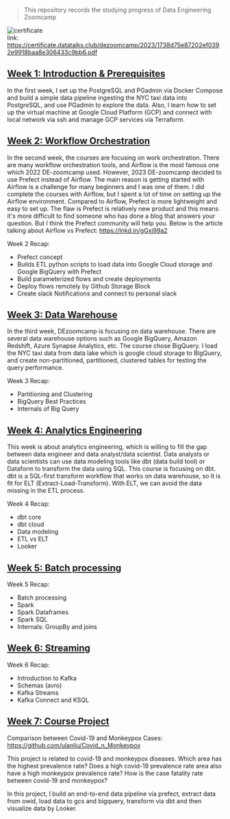 > This repository records the studying progress of Data Engineering Zoomcamp

![certificate](image/certificate.png)  
link: https://certificate.datatalks.club/dezoomcamp/2023/1738d75e87202ef0392e9918baa8e306433c9bb6.pdf  

## [Week 1: Introduction & Prerequisites](https://github.com/DataTalksClub/data-engineering-zoomcamp/tree/main/week_1_basics_n_setup)
  
In the first week, I set up the PostgreSQL and PGadmin via Docker Compose and build a simple data pipeline ingesting the NYC taxi data into PostgreSQL, and use PGadmin to explore the data. Also, I learn how to set up the virtual machine at Google Cloud Platform (GCP) and connect with local network via ssh and manage GCP services via Terraform.
  
## [Week 2: Workflow Orchestration](https://github.com/DataTalksClub/data-engineering-zoomcamp/tree/main/week_2_workflow_orchestration)

In the second week, the courses are focusing on work orchestration. There are many workflow orchestration tools, and Airflow is the most famous one which 2022 DE-zoomcamp used. However, 2023 DE-zoomcamp decided to use Prefect instead of Airflow. The main reason is getting started with Airflow is a challenge for many beginners and I was one of them. I did complete the courses with Airflow, but I spent a lot of time on setting up the Airflow environment. Compared to Airflow, Prefect is more lightweight and easy to set up. The flaw is Prefect is relatively new product and this means it's more difficult to find someone who has done a blog that answers your question. But I think the Prefect community will help you.
Below is the article talking about Airflow vs Prefect:
https://lnkd.in/gGxj99a2
  
Week 2 Recap:
- Prefect concept
- Builds ETL python scripts to load data into Google Cloud storage  and Google BigQuery with Prefect
- Build parameterized flows and create deployments
- Deploy flows remotely by Github Storage Block
- Create slack Notifications and connect to personal slack

## [Week 3: Data Warehouse](https://github.com/DataTalksClub/data-engineering-zoomcamp/tree/main/week_3_data_warehouse)
  
In the third week, DEzoomcamp is focusing on data warehouse. There are several data warehouse options such as Google BigQuery, Amazon Redshift, Azure Synapse Analytics, etc. The course chose BigQuery. 
I load the NYC taxi data from data lake which is google cloud storage to BigQuery, and create non-partitioned, partitioned, clustered tables for testing the query performance.

Week 3 Recap:
- Partitioning and Clustering
- BigQuery Best Practices
- Internals of Big Query
  
## [Week 4: Analytics Engineering](https://github.com/DataTalksClub/data-engineering-zoomcamp/tree/main/week_4_analytics_engineering)

This week is about analytics engineering, which is willing to fill the gap between data engineer and data analyst/data scientist. Data analysts or data scientists can use data modeling tools like dbt (data build tool) or Dataform to transform the data using SQL. This course is focusing on dbt. dbt is a SQL-first transform workflow that works on data warehouse, so it is fit for ELT (Extract-Load-Transform). With ELT, we can avoid the data missing in the ETL process.

Week 4 Recap:
- dbt core
- dbt cloud
- Data modeling
- ETL vs ELT
- Looker

## [Week 5: Batch processing](https://github.com/DataTalksClub/data-engineering-zoomcamp/tree/main/week_5_batch_processing)
  
Week 5 Recap:
- Batch processing
- Spark
- Spark Dataframes
- Spark SQL
- Internals: GroupBy and joins
  

## [Week 6: Streaming](https://github.com/DataTalksClub/data-engineering-zoomcamp/tree/main/week_5_batch_processing)
  
Week 6 Recap:
- Introduction to Kafka
- Schemas (avro)
- Kafka Streams
- Kafka Connect and KSQL

## [Week 7: Course Project](https://github.com/DataTalksClub/data-engineering-zoomcamp/tree/main/week_7_project)

Comparison between Covid-19 and Monkeypox Cases: https://github.com/ulanliu/Covid_n_Monkeypox

This project is related to covid-19 and monkeypox diseases. ​​Which area has the highest prevalence rate? Does a high covid-19 prevalence rate area also have a high monkeypox prevalence rate? How is the case fatality rate between covid-19 and monkeypox?

In this project, I build an end-to-end data pipeline via prefect, extract data from owid, load data to gcs and bigquery, transform via dbt and then visualize data by Looker.
